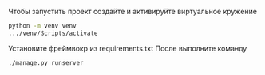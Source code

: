Чтобы запустить проект создайте и активируйте виртуальное кружение
```bash
python -m venv venv
.../venv/Scripts/activate
```
Установите фреймвокр из requirements.txt После выполните команду
```bash
./manage.py runserver
```
